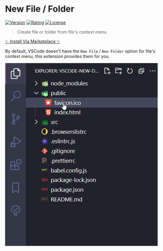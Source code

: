 # New File / Folder

[![Version](https://vsmarketplacebadge.apphb.com/version-short/wenfangdu.faster-new.svg)](https://marketplace.visualstudio.com/items?itemName=wenfangdu.faster-new)
[![Rating](https://vsmarketplacebadge.apphb.com/rating-star/wenfangdu.faster-new.svg)](https://marketplace.visualstudio.com/items?itemName=wenfangdu.faster-new)
[![License](https://img.shields.io/github/license/wenfangdu/vscode-new?color=brightgreen)](https://github.com/wenfangdu/vscode-new/blob/main/LICENSE)

> Create file or folder from file's context menu

[✨ Install Via Marketplace ✨](https://marketplace.visualstudio.com/items?itemName=wenfangdu.faster-new)

By default, VSCode doesn't have the `New File` / `New Folder` option for file's context menu, this extension provides them for you.

![Demo](./images/demo.gif)
